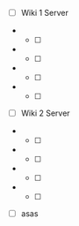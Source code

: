 
- [ ] Wiki 1 Server
- - [ ] 
- - [ ] 
- - [ ] 
- - [ ] 
- [ ] Wiki 2 Server
- - [ ] 
- - [ ] 
- - [ ] 
- - [ ] 
- [ ] asas
